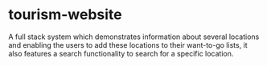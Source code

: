 # tourism-website
A full stack system which demonstrates information about several locations and enabling the users to add these locations to their want-to-go lists, it also features a search functionality to search for a specific location.

